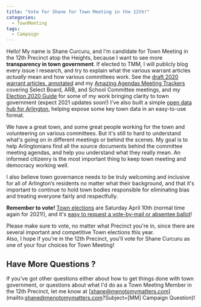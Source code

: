 ```yaml
---
title: "Vote for Shane for Town Meeting in the 12th!"
categories:
  - TownMeeting
tags:
  - Campaign
---
```


Hello!  My name is Shane Curcuru, and I'm candidate for Town Meeting in the 12th Precinct atop the Heights, because I want to see more **transparency in town government**.  If elected to TMM, I will publicly blog every issue I research, and try to explain what the various warrant articles _actually_ mean and how various committees work.  See the [draft 2020 warrant articles, annotated](https://menotomymatters.com/tm/2020draft/) and my [Amazing Agendas Meeting Trackers](/meetings/) covering Select Board, ARB, and School Committee meetings, and my [Election 2020 Guide](/townhall/election-guide-2020/) for some of my work bringing clarity to town government (expect 2021 updates soon!)  I've also built a simple [open data hub for Arlington](https://arlingtonma.info/), helping expose some key town data in an easy-to-use format.

We have a great town, and some great people working for the town and volunteering 
on various committees.  But it's still to hard to understand what's 
going on in different meetings or behind the scenes.  My goal is to help Arlingtonians 
find all the source documents behind the committee meeting agendas, and 
help you understand what they really mean.  An informed citizenry is the 
most important thing to keep town meeting and democracy working well.

I also believe town governance needs to be truly welcoming and inclusive for all of Arlington’s residents no matter what their background, and that it's important to continue to hold town bodies responsible for eliminating bias and treating everyone fairly and respectfully.

**Remember to vote!** [Town elections](https://www.arlingtonma.gov/town-governance/elections-voting) are Saturday April 10th (normal time again for 2021!), and it's [easy to request a vote-by-mail or absentee ballot](https://www.arlingtonma.gov/Home/Components/News/News/10963/6196?backlist=%2ftown-governance%2felections-voting)!

Please make sure to vote, no matter what Precinct you're in, since there 
are several important and competitive Town elections this year.  
Also, I hope if you're in the 12th Precinct, you'll vote for Shane Curcuru
as one of your four choices for Town Meeting!

## Have More Questions  ?

If you've got other questions either about how to get things done with 
town government, or questions about what I'd do as a Town Meeting Member 
in the 12th Precinct, let me know at [shane@menotomymatters.com](mailto:shane@menotomymatters.com?Subject=[MM] Campaign Question)!

